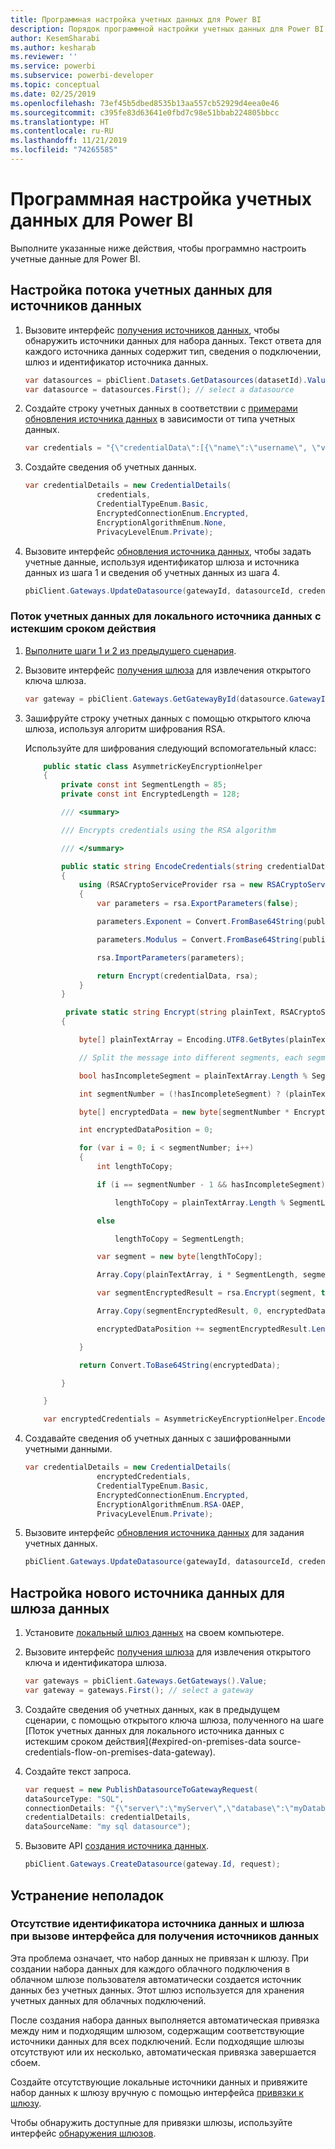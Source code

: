 ```yaml
---
title: Программная настройка учетных данных для Power BI
description: Порядок программной настройки учетных данных для Power BI в целях автоматизации
author: KesemSharabi
ms.author: kesharab
ms.reviewer: ''
ms.service: powerbi
ms.subservice: powerbi-developer
ms.topic: conceptual
ms.date: 02/25/2019
ms.openlocfilehash: 73ef45b5dbed8535b13aa557cb52929d4eea0e46
ms.sourcegitcommit: c395fe83d63641e0fbd7c98e51bbab224805bbcc
ms.translationtype: HT
ms.contentlocale: ru-RU
ms.lasthandoff: 11/21/2019
ms.locfileid: "74265585"
---
```

# <a name="configure-credentials-programmatically-for-power-bi"></a>Программная настройка учетных данных для Power BI

Выполните указанные ниже действия, чтобы программно настроить учетные данные для Power BI.

## <a name="configure-a-credential-flow-for-data-sources"></a>Настройка потока учетных данных для источников данных

1. Вызовите интерфейс [получения источников данных](https://docs.microsoft.com/rest/api/power-bi/datasets/getdatasourcesingroup), чтобы обнаружить источники данных для набора данных. Текст ответа для каждого источника данных содержит тип, сведения о подключении, шлюз и идентификатор источника данных.

    ```csharp
    var datasources = pbiClient.Datasets.GetDatasources(datasetId).Value;
    var datasource = datasources.First(); // select a datasource
    ```

2. Создайте строку учетных данных в соответствии с [примерами обновления источника данных](https://docs.microsoft.com/rest/api/power-bi/gateways/updatedatasource) в зависимости от типа учетных данных.

    ```csharp
    var credentials = "{\"credentialData\":[{\"name\":\"username\", \"value\":\"john\"},{\"name\":\"password\", \"value\":\"*****\"}]}";
    ```

3. Создайте сведения об учетных данных.

    ```csharp
    var credentialDetails = new CredentialDetails(
                    credentials,
                    CredentialTypeEnum.Basic,
                    EncryptedConnectionEnum.Encrypted,
                    EncryptionAlgorithmEnum.None,
                    PrivacyLevelEnum.Private);
    ```

4. Вызовите интерфейс [обновления источника данных](https://docs.microsoft.com/rest/api/power-bi/gateways/updatedatasource), чтобы задать учетные данные, используя идентификатор шлюза и источника данных из шага 1 и сведения об учетных данных из шага 4.

    ```csharp
    pbiClient.Gateways.UpdateDatasource(gatewayId, datasourceId, credentialDetails);
    ```

### <a name="expired-on-premises-data-source-credentials-flow"></a>Поток учетных данных для локального источника данных с истекшим сроком действия

1. [Выполните шаги 1 и 2 из предыдущего сценария](#configure-a-credential-flow-for-data-sources).

2. Вызовите интерфейс [получения шлюза](https://docs.microsoft.com/rest/api/power-bi/gateways/getgateways) для извлечения открытого ключа шлюза.

    ```csharp
    var gateway = pbiClient.Gateways.GetGatewayById(datasource.GatewayId);
    ```

3. Зашифруйте строку учетных данных с помощью открытого ключа шлюза, используя алгоритм шифрования RSA.

    Используйте для шифрования следующий вспомогательный класс:

    ```csharp
        public static class AsymmetricKeyEncryptionHelper
        {
            private const int SegmentLength = 85;
            private const int EncryptedLength = 128;

            /// <summary>

            /// Encrypts credentials using the RSA algorithm

            /// </summary>

            public static string EncodeCredentials(string credentialData, string publicKeyExponent, string publicKeyModulus)
            {
                using (RSACryptoServiceProvider rsa = new RSACryptoServiceProvider(EncryptedLength * 8))
                {
                    var parameters = rsa.ExportParameters(false);

                    parameters.Exponent = Convert.FromBase64String(publicKeyExponent);

                    parameters.Modulus = Convert.FromBase64String(publicKeyModulus);

                    rsa.ImportParameters(parameters);

                    return Encrypt(credentialData, rsa);
                }
            }

             private static string Encrypt(string plainText, RSACryptoServiceProvider rsa)
            {

                byte[] plainTextArray = Encoding.UTF8.GetBytes(plainText);

                // Split the message into different segments, each segment's length is 85. So, the result may be 85,85,85,20. 

                bool hasIncompleteSegment = plainTextArray.Length % SegmentLength != 0; 

                int segmentNumber = (!hasIncompleteSegment) ? (plainTextArray.Length / SegmentLength) : ((plainTextArray.Length SegmentLength) + 1);

                byte[] encryptedData = new byte[segmentNumber * EncryptedLength];

                int encryptedDataPosition = 0;

                for (var i = 0; i < segmentNumber; i++)
                {
                    int lengthToCopy;

                    if (i == segmentNumber - 1 && hasIncompleteSegment)

                        lengthToCopy = plainTextArray.Length % SegmentLength;

                    else

                        lengthToCopy = SegmentLength;

                    var segment = new byte[lengthToCopy];

                    Array.Copy(plainTextArray, i * SegmentLength, segment, 0, lengthToCopy);

                    var segmentEncryptedResult = rsa.Encrypt(segment, true);

                    Array.Copy(segmentEncryptedResult, 0, encryptedData, encryptedDataPosition, segmentEncryptedResult.Length);

                    encryptedDataPosition += segmentEncryptedResult.Length;

                }

                return Convert.ToBase64String(encryptedData);

            }

        }

        var encryptedCredentials = AsymmetricKeyEncryptionHelper.EncodeCredentials(credentials);
    ```

4. Создавайте сведения об учетных данных с зашифрованными учетными данными.

    ```csharp
    var credentialDetails = new CredentialDetails(
                    encryptedCredentials,
                    CredentialTypeEnum.Basic,
                    EncryptedConnectionEnum.Encrypted,
                    EncryptionAlgorithmEnum.RSA-OAEP,
                    PrivacyLevelEnum.Private);
    ```

5. Вызовите интерфейс [обновления источника данных](https://docs.microsoft.com/rest/api/power-bi/gateways/updatedatasource) для задания учетных данных.

    ```csharp
    pbiClient.Gateways.UpdateDatasource(gatewayId, datasourceId, credentialDetails);
    ```

## <a name="configure-a-new-data-source-for-a-data-gateway"></a>Настройка нового источника данных для шлюза данных

1. Установите [локальный шлюз данных](https://powerbi.microsoft.com/gateway/) на своем компьютере.

2. Вызовите интерфейс [получения шлюза](https://docs.microsoft.com/rest/api/power-bi/gateways/getgateways) для извлечения открытого ключа и идентификатора шлюза.

    ```csharp
    var gateways = pbiClient.Gateways.GetGateways().Value;
    var gateway = gateways.First(); // select a gateway
    ```

3. Создайте сведения об учетных данных, как в предыдущем сценарии, с помощью открытого ключа шлюза, полученного на шаге [Поток учетных данных для локального источника данных с истекшим сроком действия](#expired-on-premises-data source-credentials-flow-on-premises-data-gateway).

4. Создайте текст запроса.

    ```csharp
    var request = new PublishDatasourceToGatewayRequest(
    dataSourceType: "SQL",
    connectionDetails: "{\"server\":\"myServer\",\"database\":\"myDatabase\"}",
    credentialDetails: credentialDetails,
    dataSourceName: "my sql datasource");
    ```

5. Вызовите API [создания источника данных](https://docs.microsoft.com/rest/api/power-bi/gateways/createdatasource).

    ```csharp
    pbiClient.Gateways.CreateDatasource(gateway.Id, request);
    ```

## <a name="troubleshooting"></a>Устранение неполадок

### <a name="no-gateway-and-data-source-id-found-when-calling-get-data-sources"></a>Отсутствие идентификатора источника данных и шлюза при вызове интерфейса для получения источников данных

Эта проблема означает, что набор данных не привязан к шлюзу. При создании набора данных для каждого облачного подключения в облачном шлюзе пользователя автоматически создается источник данных без учетных данных. Этот шлюз используется для хранения учетных данных для облачных подключений.

После создания набора данных выполняется автоматическая привязка между ним и подходящим шлюзом, содержащим соответствующие источники данных для всех подключений. Если подходящие шлюзы отсутствуют или их несколько, автоматическая привязка завершается сбоем.

Создайте отсутствующие локальные источники данных и привяжите набор данных к шлюзу вручную с помощью интерфейса [привязки к шлюзу](https://docs.microsoft.com/rest/api/power-bi/datasets/bindtogateway).

Чтобы обнаружить доступные для привязки шлюзы, используйте интерфейс [обнаружения шлюзов](https://docs.microsoft.com/rest/api/power-bi/datasets/discovergateways).
